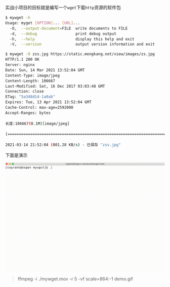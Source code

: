 实战小项目的目标就是编写一个`wget`下载`http`资源的软件包
```bash
$ mywget -h
Usage: myget [OPTION]... [URL]...
  -O,  --output-document=FILE  write documents to FILE
  -d,  --debug                 print debug output
  -h,  --help                  display this help and exit
  -V,  --version               output version information and exit
```
```bash
$ mywget -O zss.jpg https://static.mengkang.net/view/images/zs.jpg
HTTP/1.1 200 OK
Server: nginx
Date: Sun, 14 Mar 2021 13:52:04 GMT
Content-Type: image/jpeg
Content-Length: 106667
Last-Modified: Sat, 16 Dec 2017 03:03:48 GMT
Connection: close
ETag: "5a348d14-1a0ab"
Expires: Tue, 13 Apr 2021 13:52:04 GMT
Cache-Control: max-age=2592000
Accept-Ranges: bytes

长度:106667(0.1M)[image/jpeg]

[================================================================================]100%

2021-03-14 21:52:04 (801.28 KB/s) - 已保存 "zss.jpg"
```
下面是演示

![demo](../img/10/demo.gif)

> ffmpeg -i ./mywget.mov -r 5 -vf scale=864:-1 demo.gif